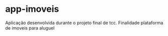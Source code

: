 # app-imoveis
Aplicação desenvolvida durante o projeto final de tcc. Finalidade plataforma de imoveis para aluguel

